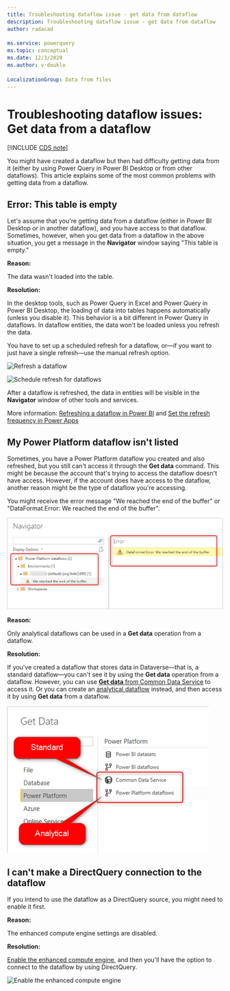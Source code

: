 ```yaml
---
title: Troubleshooting dataflow issue - get data from dataflow
description: Troubleshooting dataflow issue - get data from dataflow
author: radacad

ms.service: powerquery
ms.topic: conceptual
ms.date: 12/3/2020
ms.author: v-douklo

LocalizationGroup: Data from files
---
```


# Troubleshooting dataflow issues: Get data from a dataflow

[!INCLUDE [CDS note](../includes/cc-data-platform-banner.md)]

You might have created a dataflow but then had difficulty getting data from it (either by using Power Query in Power BI Desktop or from other dataflows). This article explains some of the most common problems with getting data from a dataflow.

## Error: This table is empty

Let's assume that you're getting data from a dataflow (either in Power BI Desktop or in another dataflow), and you have access to that dataflow. Sometimes, however, when you get data from a dataflow in the above situation, you get a message in the **Navigator** window saying "This table is empty."

**Reason:**

The data wasn't loaded into the table.

**Resolution:**

In the desktop tools, such as Power Query in Excel and Power Query in Power BI Desktop, the loading of data into tables happens automatically (unless you disable it). This behavior is a bit different in Power Query in dataflows. In dataflow entities, the data won't be loaded unless you refresh the data.

You have to set up a scheduled refresh for a dataflow, or&mdash;if you want to just have a single refresh&mdash;use the manual refresh option.

![Refresh a dataflow](https://docs.microsoft.com/power-bi/transform-model/media/service-dataflows-create-use/dataflows-create-use_13.png)

![Schedule refresh for dataflows](https://docs.microsoft.com/power-bi/transform-model/media/service-dataflows-create-use/dataflows-create-use_14.png)

After a dataflow is refreshed, the data in entities will be visible in the **Navigator** window of other tools and services.

More information: [Refreshing a dataflow in Power BI](https://docs.microsoft.com/power-bi/transform-model/dataflows/dataflows-configure-consume#refreshing-a-dataflow) and [Set the refresh frequency in Power Apps](https://docs.microsoft.com/powerapps/maker/common-data-service/create-and-use-dataflows#set-the-refresh-frequency)

## My Power Platform dataflow isn't listed

Sometimes, you have a Power Platform dataflow you created and also refreshed, but you still can't access it through the **Get data** command. This might be because the account that's trying to access the dataflow doesn't have access. However, if the account does have access to the dataflow, another reason might be the type of dataflow you're accessing.

You might receive the error message "We reached the end of the buffer" or "DataFormat.Error: We reached the end of the buffer".

![Get data from a standard dataflow](media/StandardDataflowGetData.png)

**Reason:**

Only analytical dataflows can be used in a **Get data** operation from a dataflow.

**Resolution:**

If you've created a dataflow that stores data in Dataverse&mdash;that is, a standard dataflow&mdash;you can't see it by using the **Get data** operation from a dataflow. However, you can use [**Get data** from Common Data Service](../connectors/commondataservice.md#finding-your-common-data-service-environment-url) to access it. Or you can create an [analytical dataflow](understanding-differences-between-analytical-standard-dataflows.md) instead, and then access it by using **Get data** from a dataflow.

![Get data from standard dataflow versus analytical dataflows](media/GetDataStandardAnalyticalDataflow.png)

## I can't make a DirectQuery connection to the dataflow

If you intend to use the dataflow as a DirectQuery source, you might need to enable it first.

**Reason:**

The enhanced compute engine settings are disabled.

**Resolution:**

[Enable the enhanced compute engine](https://docs.microsoft.com/power-bi/transform-model/service-dataflows-directquery), and then you'll have the option to connect to the dataflow by using DirectQuery.

![Enable the enhanced compute engine](https://docs.microsoft.com/power-bi/transform-model/media/service-dataflows-directquery/dataflows-directquery-01.png)
